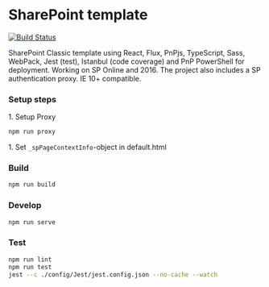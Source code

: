 # SharePoint template
[![Build Status](https://travis-ci.org/smukked/sp-classic.svg?branch=master)](https://travis-ci.org/smukked/sp-classic)

SharePoint Classic template using React, Flux, PnPjs, TypeScript, Sass, WebPack, Jest (test), Istanbul (code coverage) and PnP PowerShell for deployment. Working on SP Online and 2016. The project also includes a SP authentication proxy. IE 10+ compatible.

### Setup steps
1\. Setup Proxy
```bash
npm run proxy
```
1\. Set `_spPageContextInfo`-object in default.html

### Build
```bash
npm run build
```

### Develop
```bash
npm run serve
```
    
### Test
```bash
npm run lint  
npm run test  
jest --c ./config/Jest/jest.config.json --no-cache --watch
```